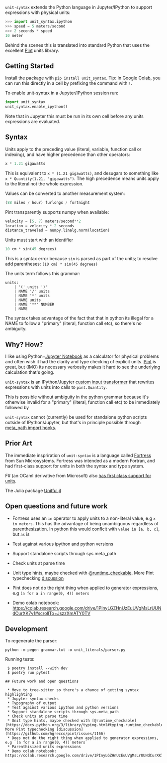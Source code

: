`unit-syntax` extends the Python language in Jupyter/IPython to support expressions with physical units:

```python
>>> import unit_syntax.ipython
>>> speed = 5 meters/second
>>> 2 seconds * speed
10 meter
```

Behind the scenes this is translated into standard Python that uses the excellent [Pint](https://pint.readthedocs.io/) units library.

## Getting Started

Install the package with `pip install unit_syntax`.  Tip: In Google Colab, you can run this directly in a cell by prefixing the command with `!`.

To enable unit-syntax in a Jupyter/IPython session run:

```python
import unit_syntax
unit_syntax.enable_ipython()
```

Note that in Jupyter this must be run in its own cell before any units expressions are evaluated.

## Syntax

Units apply to the preceding value (literal, variable, function call or indexing), and have higher precedence than other operators:

```python
x * 1.21 gigawatts
```

This is equivalent to `x * (1.21 gigawatts)`, and desugars to something like `x * Quantity(1.21, "gigawatts")`.  The high precedence means units apply to the literal not the whole expression.

Values can be converted to another measurement system:

```python
(88 miles / hour) furlongs / fortnight
```

Pint transparently supports numpy when available:

```python
velocity = [5, 7] meters/second**2
location = velocity * 2 seconds
distance_traveled = numpy.linalg.norm(location)
```

Units must start with an identifier

```python
10 cm * sin(45 degrees)
```

This is a syntax error because `sin` is parsed as part of the units; to resolve add parentheses: `(10 cm) * sin(45 degrees)`


The units term follows this grammar:

```
units:
    | '(' units ')'
    | NAME '/' units
    | NAME '*' units
    | NAME units
    | NAME '**' NUMBER
    | NAME
```

The syntax takes advantage of the fact that that in python its illegal for a NAME to follow a "primary" (literal, function call etc), so there's no ambiguity.  

## Why?  How?

I like using Python+[Jupyter Notebook](https://jupyter.org/) as a calculator for physical problems and often wish it had the clarity and type checking of explicit units. [Pint](https://pint.readthedocs.io/) is great, but (IMO) its necessary verbosity makes it hard to see the underlying calculation that's going.

`unit-syntax` is an IPython/Jupyter [custom input transformer](https://ipython.readthedocs.io/en/stable/config/inputtransforms.html) that rewrites expressions with units into calls to `pint.Quantity`.

This is possible without ambiguity in the python grammar because it's otherwise invalid for a "primary" (literal, function call etc) to be immediately followed by 

`unit-syntax` cannot (currently) be used for standalone python scripts outside of IPython/Jupyter, but that's in principle possible through [meta_path import hooks](https://docs.python.org/3/reference/import.html#the-meta-path).

## Prior Art

The immediate inspriration of `unit-syntax` is a language called [Fortress](https://citeseerx.ist.psu.edu/viewdoc/download?doi=10.1.1.180.6323&rep=rep1&type=pdf
) from Sun Microsystems.  Fortress was intended as a modern Fortran, and had first-class support for units in both the syntax and type system.

F# (an OCaml derivative from Microsoft) also [has first class support for units](https://en.wikibooks.org/wiki/F_Sharp_Programming/Units_of_Measure).

The Julia package [Unitful.jl](http://painterqubits.github.io/Unitful.jl/stable/)


## Open questions and future work

 * Fortress uses an `in` operator to apply units to a non-literal value, e.g `x in meters`.  This has the advantage of being unambiguous regardless of parenthesization.  In python this would conflcit with `value in [a, b, c]`, but `as` is

  
 * Test against various ipython and python versions
 * Support standalone scripts through sys.meta_path
 * Check units at parse time
 * Unit type hints, maybe checked with [@runtime_checkable](https://docs.python.org/3/library/typing.html#typing.runtime_checkable).  More Pint typechecking [discussion](https://github.com/hgrecco/pint/issues/1166)
 * Pint does not do the right thing when applied to generator expressions, e.g `(a for a in range(0, 4)) meters`
 * Demo colab notebook: https://colab.research.google.com/drive/1PInyLGZHnUzEuUVgMsLrUUNdCurXK7v1#scrollTo=JszzXmATY0TV


## Development

To regenerate the parser:

`python -m pegen grammar.txt -o unit_literals/parser.py`

Running tests:

```
 $ poetry install --with dev
 $ poetry run pytest

## Future work and open questions

 * Move to tree-sitter so there's a chance of getting syntax highlighting
 * Jupyter syntax checks
 * Typography of output
 * Test against various ipython and python versions
 * Support standalone scripts through sys.meta_path
 * Check units at parse time
 * Unit type hints, maybe checked with [@runtime_checkable](https://docs.python.org/3/library/typing.html#typing.runtime_checkable).  More Pint typechecking [discussion](https://github.com/hgrecco/pint/issues/1166) 
 * Does not do the right thing when applied to generator expressions, e.g `(a for a in range(0, 4)) meters`
 * Parenthisized units expressions
 * Demo colab notebook: https://colab.research.google.com/drive/1PInyLGZHnUzEuUVgMsLrUUNdCurXK7v1#scrollTo=JszzXmATY0TV

 
